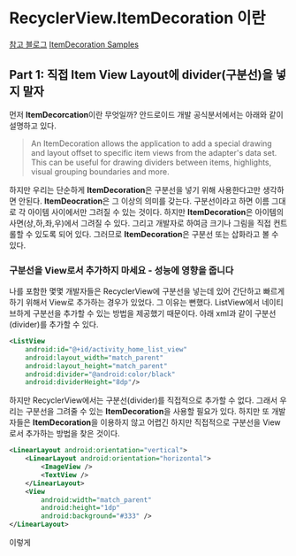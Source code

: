 # RecyclerView.ItemDecoration 이란
[참고 블로그](https://proandroiddev.com/itemdecoration-in-android-e18a0692d848)
[ItemDecoration Samples]()

## Part 1: 직접 Item View Layout에 divider(구분선)을 넣지 말자

먼저 **ItemDecorcation**이란 무엇일까? 안드로이드 개발 공식분서에서는 아래와 같이 설명하고 있다.

> An ItemDecoration allows the application to add a special drawing and layout offset to specific item views from the adapter's data set. This can be useful for drawing dividers between items, highlights, visual grouping boundaries and more.

하지만 우리는 단순하게 **ItemDecoration**은 구분선을 넣기 위해 사용한다고만 생각하면 안된다.
**ItemDeocration**은 그 이상의 의미를 갖는다. 구분선이라고 하면 이름 그대로 각 아이템 사이에서만 그려질 수 있는 것이다. 하지만 **ItemDecoration**은 아이템의 사면(상,하,좌,우)에서 그려질 수 있다. 그리고 개발자로 하여금 크기나 그림을 직접 컨트롤할 수 있도록 되어 있다. 그러므로 **ItemDecoration**은 구분선 또는 삽화라고 볼 수 있다.

### 구분선을 View로서 추가하지 마세요 - 성능에 영향을 줍니다
나를 포함한 몇몇 개발자들은 RecyclerView에 구분선을 넣는데 있어 간단하고 빠르게 하기 위해서 View로 추가하는 경우가 있었다.
그 이유는 뻔했다. ListView에서 네이티브하게 구분선을 추가할 수 있는 방법을 제공했기 때문이다.
아래 xml과 같이 구분선(divider)를 추가할 수 있다.

``` xml
<ListView
    android:id="@+id/activity_home_list_view"
    android:layout_width="match_parent" 
    android:layout_height="match_parent"
    android:divider="@android:color/black"
    android:dividerHeight="8dp"/>

```
하지만 RecyclerView에서는 구분선(divider)를 직접적으로 추가할 수 없다.
그래서 우리는 구분선을 그려줄 수 있는 **ItemDecoration**을 사용할 필요가 있다.
하지만 또 개발자들은 **ItemDecoration**을 이용하지 않고 어렵긴 하지만 직접적으로 구분선을 View로서 추가하는 방법을 찾은 것이다.
``` xml
<LinearLayout android:orientation="vertical">
    <LinearLayout android:orientation="horizontal">
        <ImageView />
        <TextView />
    </LinearLayout>
    <View
        android:width="match_parent"
        android:height="1dp"
        android:background="#333" />
</LinearLayout>
```
이렇게 
